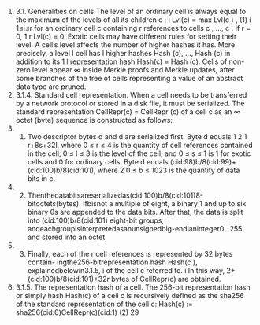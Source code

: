 1. 3.1. Generalities on cells
The level of an ordinary cell is always equal to the maximum of the levels of
all its children c :
i
Lvl(c) = max Lvl(c ) , (1)
i
1≤i≤r
for an ordinary cell c containing r references to cells c , ..., c . If r = 0,
1 r
Lvl(c) = 0. Exotic cells may have different rules for setting their level.
A cell’s level affects the number of higher hashes it has. More precisely,
a level l cell has l higher hashes Hash (c), ..., Hash (c) in addition to its
1 l
representation hash Hash(c) = Hash (c). Cells of non-zero level appear
∞
inside Merkle proofs and Merkle updates, after some branches of the tree of
cells representing a value of an abstract data type are pruned.
1. 3.1.4. Standard cell representation. When a cell needs to be transferred
by a network protocol or stored in a disk file, it must be serialized. The
standard representation CellRepr(c) = CellRepr (c) of a cell c as an
∞
octet (byte) sequence is constructed as follows:
1. 1. Two descriptor bytes d and d are serialized first. Byte d equals
1 2 1
r+8s+32l, where 0 ≤ r ≤ 4 is the quantity of cell references contained
in the cell, 0 ≤ l ≤ 3 is the level of the cell, and 0 ≤ s ≤ 1 is 1 for
exotic cells and 0 for ordinary cells. Byte d equals (cid:98)b/8(cid:99)+(cid:100)b/8(cid:101), where
2
0 ≤ b ≤ 1023 is the quantity of data bits in c.
1. 2. Thenthedatabitsareserializedas(cid:100)b/8(cid:101)8-bitoctets(bytes). Ifbisnot
a multiple of eight, a binary 1 and up to six binary 0s are appended to
the data bits. After that, the data is split into (cid:100)b/8(cid:101) eight-bit groups,
andeachgroupisinterpretedasanunsignedbig-endianinteger0...255
and stored into an octet.
1. 3. Finally, each of the r cell references is represented by 32 bytes contain-
ingthe256-bitrepresentation hash Hash(c ), explainedbelowin3.1.5,
i
of the cell c referred to.
i
In this way, 2+(cid:100)b/8(cid:101)+32r bytes of CellRepr(c) are obtained.
1. 3.1.5. The representation hash of a cell. The 256-bit representation
hash or simply hash Hash(c) of a cell c is recursively defined as the sha256
of the standard representation of the cell c:
Hash(c) := sha256(cid:0)CellRepr(c)(cid:1) (2)
29

